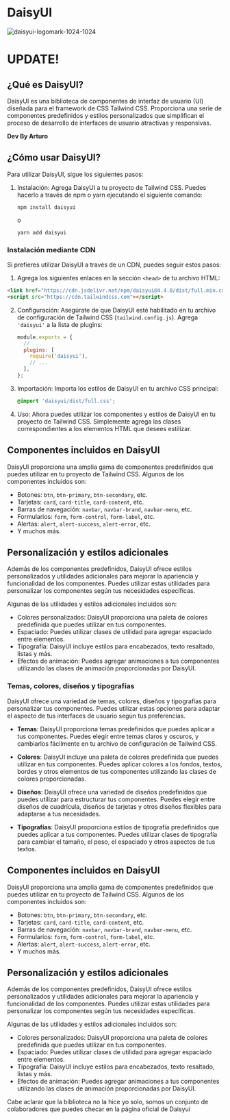 #  DaisyUI
![daisyui-logomark-1024-1024](https://github.com/Arturo254/daisyui/assets/87346871/70d7e684-12e7-425f-b6dd-c6b3e423d1cd)


# UPDATE!

## ¿Qué es DaisyUI?

DaisyUI es una biblioteca de componentes de interfaz de usuario (UI) diseñada para el framework de CSS Tailwind CSS. Proporciona una serie de componentes predefinidos y estilos personalizados que simplifican el proceso de desarrollo de interfaces de usuario atractivas y responsivas. 

__Dev By Arturo__

## ¿Cómo usar DaisyUI?

Para utilizar DaisyUI, sigue los siguientes pasos:

1. Instalación: Agrega DaisyUI a tu proyecto de Tailwind CSS. Puedes hacerlo a través de npm o yarn ejecutando el siguiente comando:

   ```
   npm install daisyui
   ```

   o

   ```
   yarn add daisyui
   ```
### Instalación mediante CDN

Si prefieres utilizar DaisyUI a través de un CDN, puedes seguir estos pasos:

1. Agrega los siguientes enlaces en la sección `<head>` de tu archivo HTML:

 ```html
<link href="https://cdn.jsdelivr.net/npm/daisyui@4.4.0/dist/full.min.css" rel="stylesheet" type="text/css" />
<script src="https://cdn.tailwindcss.com"></script>
 ```
   
2. Configuración: Asegúrate de que DaisyUI esté habilitado en tu archivo de configuración de Tailwind CSS (`tailwind.config.js`). Agrega `'daisyui'` a la lista de plugins:

   ```javascript
   module.exports = {
     // ...
     plugins: [
       require('daisyui'),
       // ...
     ],
   };
   ```

3. Importación: Importa los estilos de DaisyUI en tu archivo CSS principal:

   ```css
   @import 'daisyui/dist/full.css';
   ```

4. Uso: Ahora puedes utilizar los componentes y estilos de DaisyUI en tu proyecto de Tailwind CSS. Simplemente agrega las clases correspondientes a los elementos HTML que desees estilizar.

## Componentes incluidos en DaisyUI

DaisyUI proporciona una amplia gama de componentes predefinidos que puedes utilizar en tu proyecto de Tailwind CSS. Algunos de los componentes incluidos son:

- Botones: `btn`, `btn-primary`, `btn-secondary`, etc.
- Tarjetas: `card`, `card-title`, `card-content`, etc.
- Barras de navegación: `navbar`, `navbar-brand`, `navbar-menu`, etc.
- Formularios: `form`, `form-control`, `form-label`, etc.
- Alertas: `alert`, `alert-success`, `alert-error`, etc.
- Y muchos más.

## Personalización y estilos adicionales

Además de los componentes predefinidos, DaisyUI ofrece estilos personalizados y utilidades adicionales para mejorar la apariencia y funcionalidad de los componentes. Puedes utilizar estas utilidades para personalizar los componentes según tus necesidades específicas.

Algunas de las utilidades y estilos adicionales incluidos son:

- Colores personalizados: DaisyUI proporciona una paleta de colores predefinida que puedes utilizar en tus componentes.
- Espaciado: Puedes utilizar clases de utilidad para agregar espaciado entre elementos.
- Tipografía: DaisyUI incluye estilos para encabezados, texto resaltado, listas y más.
- Efectos de animación: Puedes agregar animaciones a tus componentes utilizando las clases de animación proporcionadas por DaisyUI.


### Temas, colores, diseños y tipografías

DaisyUI ofrece una variedad de temas, colores, diseños y tipografías para personalizar tus componentes. Puedes utilizar estas opciones para adaptar el aspecto de tus interfaces de usuario según tus preferencias.

- **Temas**: DaisyUI proporciona temas predefinidos que puedes aplicar a tus componentes. Puedes elegir entre temas claros y oscuros, y cambiarlos fácilmente en tu archivo de configuración de Tailwind CSS.

- **Colores**: DaisyUI incluye una paleta de colores predefinida que puedes utilizar en tus componentes. Puedes aplicar colores a los fondos, textos, bordes y otros elementos de tus componentes utilizando las clases de colores proporcionadas.

- **Diseños**: DaisyUI ofrece una variedad de diseños predefinidos que puedes utilizar para estructurar tus componentes. Puedes elegir entre diseños de cuadrícula, diseños de tarjetas y otros diseños flexibles para adaptarse a tus necesidades.

- **Tipografías**: DaisyUI proporciona estilos de tipografía predefinidos que puedes aplicar a tus componentes. Puedes utilizar clases de tipografía para cambiar el tamaño, el peso, el espaciado y otros aspectos de tus textos.

## Componentes incluidos en DaisyUI

DaisyUI proporciona una amplia gama de componentes predefinidos que puedes utilizar en tu proyecto de Tailwind CSS. Algunos de los componentes incluidos son:

- Botones: `btn`, `btn-primary`, `btn-secondary`, etc.
- Tarjetas: `card`, `card-title`, `card-content`, etc.
- Barras de navegación: `navbar`, `navbar-brand`, `navbar-menu`, etc.
- Formularios: `form`, `form-control`, `form-label`, etc.
- Alertas: `alert`, `alert-success`, `alert-error`, etc.
- Y muchos más.

## Personalización y estilos adicionales

Además de los componentes predefinidos, DaisyUI ofrece estilos personalizados y utilidades adicionales para mejorar la apariencia y funcionalidad de los componentes. Puedes utilizar estas utilidades para personalizar los componentes según tus necesidades específicas.

Algunas de las utilidades y estilos adicionales incluidos son:

- Colores personalizados: DaisyUI proporciona una paleta de colores predefinida que puedes utilizar en tus componentes.
- Espaciado: Puedes utilizar clases de utilidad para agregar espaciado entre elementos.
- Tipografía: DaisyUI incluye estilos para encabezados, texto resaltado, listas y más.
- Efectos de animación: Puedes agregar animaciones a tus componentes utilizando las clases de animación proporcionadas por DaisyUI.

<p> Cabe aclarar que la biblioteca no la hice yo solo, somos un conjunto de colaboradores que puedes checar en la página oficial de Daisyui</p>

